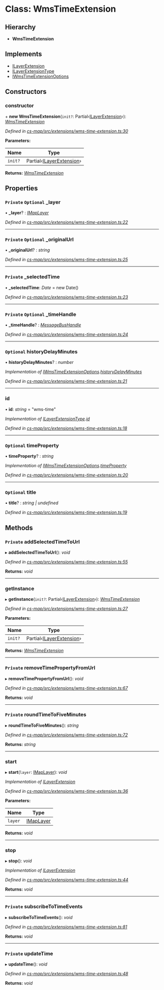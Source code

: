 # Class: WmsTimeExtension

## Hierarchy

* **WmsTimeExtension**

## Implements

* [ILayerExtension](../interfaces/_cs_map_src_classes_ilayer_extension_.ilayerextension.md)
* [ILayerExtensionType](../interfaces/_cs_map_src_classes_ilayer_extension_.ilayerextensiontype.md)
* [IWmsTimeExtensionOptions](../interfaces/_cs_map_src_extensions_wms_time_extension_.iwmstimeextensionoptions.md)

## Constructors

###  constructor

\+ **new WmsTimeExtension**(`init?`: Partial‹[ILayerExtension](../interfaces/_cs_map_src_classes_ilayer_extension_.ilayerextension.md)›): *[WmsTimeExtension](_cs_map_src_extensions_wms_time_extension_.wmstimeextension.md)*

*Defined in [cs-map/src/extensions/wms-time-extension.ts:30](https://github.com/RichardHovenkamp/csnext/blob/40018c3a/packages/cs-map/src/extensions/wms-time-extension.ts#L30)*

**Parameters:**

Name | Type |
------ | ------ |
`init?` | Partial‹[ILayerExtension](../interfaces/_cs_map_src_classes_ilayer_extension_.ilayerextension.md)› |

**Returns:** *[WmsTimeExtension](_cs_map_src_extensions_wms_time_extension_.wmstimeextension.md)*

## Properties

### `Private` `Optional` _layer

• **_layer**? : *[IMapLayer](../interfaces/_cs_map_src_classes_imap_layer_.imaplayer.md)*

*Defined in [cs-map/src/extensions/wms-time-extension.ts:22](https://github.com/RichardHovenkamp/csnext/blob/40018c3a/packages/cs-map/src/extensions/wms-time-extension.ts#L22)*

___

### `Private` `Optional` _originalUrl

• **_originalUrl**? : *string*

*Defined in [cs-map/src/extensions/wms-time-extension.ts:25](https://github.com/RichardHovenkamp/csnext/blob/40018c3a/packages/cs-map/src/extensions/wms-time-extension.ts#L25)*

___

### `Private` _selectedTime

• **_selectedTime**: *Date* =  new Date()

*Defined in [cs-map/src/extensions/wms-time-extension.ts:23](https://github.com/RichardHovenkamp/csnext/blob/40018c3a/packages/cs-map/src/extensions/wms-time-extension.ts#L23)*

___

### `Private` `Optional` _timeHandle

• **_timeHandle**? : *[MessageBusHandle](_cs_core_src_utils_message_bus_message_bus_handle_.messagebushandle.md)*

*Defined in [cs-map/src/extensions/wms-time-extension.ts:24](https://github.com/RichardHovenkamp/csnext/blob/40018c3a/packages/cs-map/src/extensions/wms-time-extension.ts#L24)*

___

### `Optional` historyDelayMinutes

• **historyDelayMinutes**? : *number*

*Implementation of [IWmsTimeExtensionOptions](../interfaces/_cs_map_src_extensions_wms_time_extension_.iwmstimeextensionoptions.md).[historyDelayMinutes](../interfaces/_cs_map_src_extensions_wms_time_extension_.iwmstimeextensionoptions.md#optional-historydelayminutes)*

*Defined in [cs-map/src/extensions/wms-time-extension.ts:21](https://github.com/RichardHovenkamp/csnext/blob/40018c3a/packages/cs-map/src/extensions/wms-time-extension.ts#L21)*

___

###  id

• **id**: *string* = "wms-time"

*Implementation of [ILayerExtensionType](../interfaces/_cs_map_src_classes_ilayer_extension_.ilayerextensiontype.md).[id](../interfaces/_cs_map_src_classes_ilayer_extension_.ilayerextensiontype.md#id)*

*Defined in [cs-map/src/extensions/wms-time-extension.ts:18](https://github.com/RichardHovenkamp/csnext/blob/40018c3a/packages/cs-map/src/extensions/wms-time-extension.ts#L18)*

___

### `Optional` timeProperty

• **timeProperty**? : *string*

*Implementation of [IWmsTimeExtensionOptions](../interfaces/_cs_map_src_extensions_wms_time_extension_.iwmstimeextensionoptions.md).[timeProperty](../interfaces/_cs_map_src_extensions_wms_time_extension_.iwmstimeextensionoptions.md#optional-timeproperty)*

*Defined in [cs-map/src/extensions/wms-time-extension.ts:20](https://github.com/RichardHovenkamp/csnext/blob/40018c3a/packages/cs-map/src/extensions/wms-time-extension.ts#L20)*

___

### `Optional` title

• **title**? : *string | undefined*

*Defined in [cs-map/src/extensions/wms-time-extension.ts:19](https://github.com/RichardHovenkamp/csnext/blob/40018c3a/packages/cs-map/src/extensions/wms-time-extension.ts#L19)*

## Methods

### `Private` addSelectedTimeToUrl

▸ **addSelectedTimeToUrl**(): *void*

*Defined in [cs-map/src/extensions/wms-time-extension.ts:55](https://github.com/RichardHovenkamp/csnext/blob/40018c3a/packages/cs-map/src/extensions/wms-time-extension.ts#L55)*

**Returns:** *void*

___

###  getInstance

▸ **getInstance**(`init?`: Partial‹[ILayerExtension](../interfaces/_cs_map_src_classes_ilayer_extension_.ilayerextension.md)›): *[WmsTimeExtension](_cs_map_src_extensions_wms_time_extension_.wmstimeextension.md)*

*Defined in [cs-map/src/extensions/wms-time-extension.ts:27](https://github.com/RichardHovenkamp/csnext/blob/40018c3a/packages/cs-map/src/extensions/wms-time-extension.ts#L27)*

**Parameters:**

Name | Type |
------ | ------ |
`init?` | Partial‹[ILayerExtension](../interfaces/_cs_map_src_classes_ilayer_extension_.ilayerextension.md)› |

**Returns:** *[WmsTimeExtension](_cs_map_src_extensions_wms_time_extension_.wmstimeextension.md)*

___

### `Private` removeTimePropertyFromUrl

▸ **removeTimePropertyFromUrl**(): *void*

*Defined in [cs-map/src/extensions/wms-time-extension.ts:67](https://github.com/RichardHovenkamp/csnext/blob/40018c3a/packages/cs-map/src/extensions/wms-time-extension.ts#L67)*

**Returns:** *void*

___

### `Private` roundTimeToFiveMinutes

▸ **roundTimeToFiveMinutes**(): *string*

*Defined in [cs-map/src/extensions/wms-time-extension.ts:72](https://github.com/RichardHovenkamp/csnext/blob/40018c3a/packages/cs-map/src/extensions/wms-time-extension.ts#L72)*

**Returns:** *string*

___

###  start

▸ **start**(`layer`: [IMapLayer](../interfaces/_cs_map_src_classes_imap_layer_.imaplayer.md)): *void*

*Implementation of [ILayerExtension](../interfaces/_cs_map_src_classes_ilayer_extension_.ilayerextension.md)*

*Defined in [cs-map/src/extensions/wms-time-extension.ts:36](https://github.com/RichardHovenkamp/csnext/blob/40018c3a/packages/cs-map/src/extensions/wms-time-extension.ts#L36)*

**Parameters:**

Name | Type |
------ | ------ |
`layer` | [IMapLayer](../interfaces/_cs_map_src_classes_imap_layer_.imaplayer.md) |

**Returns:** *void*

___

###  stop

▸ **stop**(): *void*

*Implementation of [ILayerExtension](../interfaces/_cs_map_src_classes_ilayer_extension_.ilayerextension.md)*

*Defined in [cs-map/src/extensions/wms-time-extension.ts:44](https://github.com/RichardHovenkamp/csnext/blob/40018c3a/packages/cs-map/src/extensions/wms-time-extension.ts#L44)*

**Returns:** *void*

___

### `Private` subscribeToTimeEvents

▸ **subscribeToTimeEvents**(): *void*

*Defined in [cs-map/src/extensions/wms-time-extension.ts:81](https://github.com/RichardHovenkamp/csnext/blob/40018c3a/packages/cs-map/src/extensions/wms-time-extension.ts#L81)*

**Returns:** *void*

___

### `Private` updateTime

▸ **updateTime**(): *void*

*Defined in [cs-map/src/extensions/wms-time-extension.ts:48](https://github.com/RichardHovenkamp/csnext/blob/40018c3a/packages/cs-map/src/extensions/wms-time-extension.ts#L48)*

**Returns:** *void*
